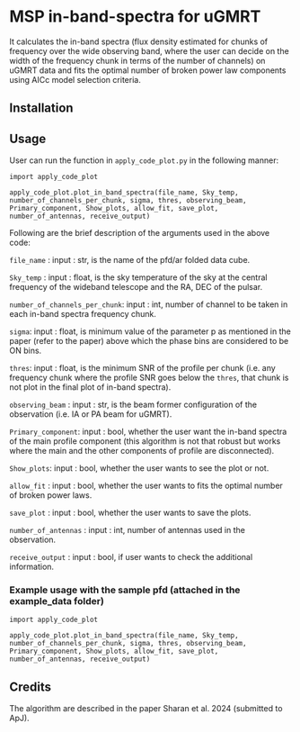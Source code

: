 # MSP in-band-spectra for uGMRT
It calculates the in-band spectra (flux density estimated for chunks of frequency over the wide observing band, where the user can decide on the width of the frequency chunk in terms of the number of channels) on uGMRT data and fits the optimal number of broken power law components using AICc model selection criteria.

## Installation


## Usage
User can run the function in `apply_code_plot.py` in the following manner:
```
import apply_code_plot

apply_code_plot.plot_in_band_spectra(file_name, Sky_temp, number_of_channels_per_chunk, sigma, thres, observing_beam, Primary_component, Show_plots, allow_fit, save_plot, number_of_antennas, receive_output)
```

Following are the brief description of the arguments used in the above code:

```file_name``` : input : str, is the name of the pfd/ar folded data cube.

```Sky_temp``` : input : float, is the sky temperature of the sky at the central frequency of the wideband telescope and the RA, DEC of the pulsar.

```number_of_channels_per_chunk```: input : int, number of channel to be taken in each in-band spectra frequency chunk.

```sigma```: input : float, is minimum value of the parameter p as mentioned in the paper (refer to the paper) above which the phase bins are considered to be ON bins.

```thres```: input : float, is the minimum SNR of the profile per chunk (i.e. any frequency chunk where the profile SNR goes below the ```thres```, that chunk is not plot in the final plot of in-band spectra).

```observing_beam``` : input : str, is the beam former configuration of the observation (i.e. IA or PA beam for uGMRT).

```Primary_component```: input : bool, whether the user want the in-band spectra of the main profile component (this algorithm is not that robust but works where the main and the other components of profile are disconnected).

```Show_plots```: input : bool, whether the user wants to see the plot or not.

```allow_fit``` : input : bool, whether the user wants to fits the optimal number of broken power laws.

```save_plot``` : input : bool, whether the user wants to save the plots.

```number_of_antennas``` : input : int, number of antennas used in the observation.

```receive_output```  : input : bool, if user wants to check the additional information.

### Example usage with the sample pfd (attached in the example_data folder)
```
import apply_code_plot

apply_code_plot.plot_in_band_spectra(file_name, Sky_temp, number_of_channels_per_chunk, sigma, thres, observing_beam, Primary_component, Show_plots, allow_fit, save_plot, number_of_antennas, receive_output)
```

## Credits
The algorithm are described in the paper Sharan et al. 2024 (submitted to ApJ). <!--If someone uses the code, kindly refer to the paper Sharan et al. 2024 (submitted to ApJ).-->

